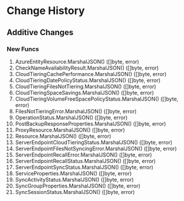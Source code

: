 # Change History

## Additive Changes

### New Funcs

1. AzureEntityResource.MarshalJSON() ([]byte, error)
1. CheckNameAvailabilityResult.MarshalJSON() ([]byte, error)
1. CloudTieringCachePerformance.MarshalJSON() ([]byte, error)
1. CloudTieringDatePolicyStatus.MarshalJSON() ([]byte, error)
1. CloudTieringFilesNotTiering.MarshalJSON() ([]byte, error)
1. CloudTieringSpaceSavings.MarshalJSON() ([]byte, error)
1. CloudTieringVolumeFreeSpacePolicyStatus.MarshalJSON() ([]byte, error)
1. FilesNotTieringError.MarshalJSON() ([]byte, error)
1. OperationStatus.MarshalJSON() ([]byte, error)
1. PostBackupResponseProperties.MarshalJSON() ([]byte, error)
1. ProxyResource.MarshalJSON() ([]byte, error)
1. Resource.MarshalJSON() ([]byte, error)
1. ServerEndpointCloudTieringStatus.MarshalJSON() ([]byte, error)
1. ServerEndpointFilesNotSyncingError.MarshalJSON() ([]byte, error)
1. ServerEndpointRecallError.MarshalJSON() ([]byte, error)
1. ServerEndpointRecallStatus.MarshalJSON() ([]byte, error)
1. ServerEndpointSyncStatus.MarshalJSON() ([]byte, error)
1. ServiceProperties.MarshalJSON() ([]byte, error)
1. SyncActivityStatus.MarshalJSON() ([]byte, error)
1. SyncGroupProperties.MarshalJSON() ([]byte, error)
1. SyncSessionStatus.MarshalJSON() ([]byte, error)

